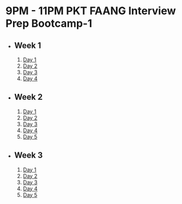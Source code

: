 # 9PM - 11PM PKT FAANG Interview Prep Bootcamp-1

- ## Week 1

   1. [Day 1](https://www.facebook.com/iCodeguru/videos/620935553928970)
   2. [Day 2](https://www.facebook.com/iCodeguru/videos/568983015891134)
   3. [Day 3](https://www.facebook.com/iCodeguru/videos/1615686492358762)
   4. [Day 4](https://www.facebook.com/watch/?v=1398603224454981)

- ## Week 2

   1. [Day 1](https://www.facebook.com/watch/?v=3438265769814123)
   2. [Day 2](https://www.facebook.com/iCodeguru/videos/4030264087201996)
   3. [Day 3](https://www.facebook.com/iCodeguru/videos/1338976583783670)
   4. [Day 4](https://www.facebook.com/iCodeguru/videos/967457435307629)
   5. [Day 5](https://www.facebook.com/iCodeguru/videos/1039853227830813)

- ## Week 3

   1. [Day 1](https://www.facebook.com/iCodeguru/videos/966764614907198)
   2. [Day 2](https://www.facebook.com/iCodeguru/videos/9675851442443150)
   3. [Day 3](https://www.facebook.com/iCodeguru/videos/1648141849393081)
   4. [Day 4](https://www.facebook.com/iCodeguru/videos/1152697742892584)
   5. [Day 5](https://www.facebook.com/iCodeguru/videos/600837929194178)

<!-- - ## Week 

   1. [Day 1]()
   2. [Day 2]()
   3. [Day 3]()
   4. [Day 4]()
   5. [Day 5]() -->
